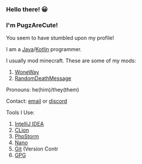 
### Hello there! 😀

### I'm PugzAreCute!

You seem to have stumbled upon my profile!

I am a [Java](https://java.com/)/[Kotlin](https://kotlinlang.org/) programmer.

I usually mod minecraft. These are some of my mods:

1. [WoneWay](https://www.curseforge.com/minecraft/mc-mods/woneway)
2. [RandomDeathMessage](https://www.curseforge.com/minecraft/mc-mods/randomdeathmessage)

Pronouns: he(him)/they(them)

Contact: [email](https://pugzarecute.com/contact) or [discord](https://discord.gg/geNRqMu5XW)

Tools I Use:
 1. [IntelliJ IDEA](https://www.jetbrains.com/idea/)
 3. [CLion](https://www.jetbrains.com/clion/) 
 4. [PhpStorm](https://www.jetbrains.com/phpstorm/)
 6. [Nano](https://www.nano-editor.org/)
 7. [Git](https://git-scm.com/) (Version Contr
 8. [GPG](https://gnupg.org/)
